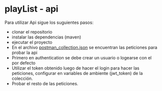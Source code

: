 # playList - api

Para utilizar Api sigue los suguientes pasos:

* clonar el repositorio
* instalar las dependencias (maven)
* ejecutar el proyecto
* En el archivo [postman_collection.json](postman/Playlist%20API.postman_collection.json) se encuentran las peticiones para probar la api
* Primero en authentication se debe crear un usuario o logearse con el por defecto
* Utilizar el token obtenido luego de hacer el login para hacer las peticiones, configurar en variables de ambiente (jwt_token) de la colección.
* Probar el resto de las peticiones.
